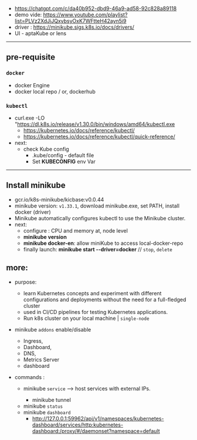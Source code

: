 - https://chatgpt.com/c/da40b952-dbd9-46a9-ad58-92c828a89118
- demo vide: https://www.youtube.com/playlist?list=PLVz2XdJiJQxybsyOxK7WFtteH42ayn5i9
- driver : https://minikube.sigs.k8s.io/docs/drivers/
- UI - aptaKube or lens

---
## pre-requisite
### `docker`
  - docker Engine
  - docker local repo / or,  dockerhub

### `kubectl` 
- curl.exe -LO "https://dl.k8s.io/release/v1.30.0/bin/windows/amd64/kubectl.exe
  - https://kubernetes.io/docs/reference/kubectl/
  - https://kubernetes.io/docs/reference/kubectl/quick-reference/
- next:
  - check Kube config 
    - .kube/config  - default file
    - Set **KUBECONFIG** env Var

---
## Install minikube
- gcr.io/k8s-minikube/kicbase:v0.0.44
- minikube version: `v1.33.1`, download minikube.exe, set PATH, install docker (driver)
- Minikube automatically configures kubectl to use the Minikube cluster.
- next:
  - configure : CPU and memory at, node level
  - **minikube version**
  - **minikube docker-en**: allow miniKube to access local-docker-repo
  - finally launch: **minikube start --driver=docker**  // `stop`,  `delete`
  
## more:
- purpose:
  - learn Kubernetes concepts and experiment with different configurations and deployments without the need for a full-fledged cluster
  - used in CI/CD pipelines for testing Kubernetes applications.
  -  Run k8s cluster on your local machine | `single-node`

- minikube `addons` enable/disable <addon-name>
  - Ingress, 
  - Dashboard, 
  - DNS, 
  - Metrics Server
  - dashboard
      
- commands :
  - minikube `service` <service-name> --> host services with external IPs.
    - minikube tunnel
  - minikube `status`
  - minikube `dashboard`
    - http://127.0.0.1:59962/api/v1/namespaces/kubernetes-dashboard/services/http:kubernetes-dashboard:/proxy/#/daemonset?namespace=default


